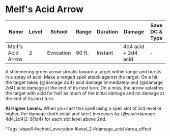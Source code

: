 # Melf's Acid Arrow

| Name | Level | School | Range | Duration | Damage | Save DC & Type |
|------|-------|--------|-------|----------|--------|----------------|
| Melf's Acid Arrow | 2 | Evocation | 90 ft. | Instant | 4d4 acid + 2d4 acid | - |

A shimmering green arrow streaks toward a target within range and bursts in a spray of acid. Make a ranged spell attack against the target. On a hit, the target takes {@damage 4d4} acid damage immediately and {@damage 2d4} acid damage at the end of its next turn. On a miss, the arrow splashes the target with acid for half as much of the initial damage and no damage at the end of its next turn.

**At Higher Levels.** When you cast this spell using a spell slot of 3rd level or higher, the damage (both initial and later) increases by {@scaledamage 4d4;2d4|2-9|1d4} for each slot level above 2nd.

^Tags: #spell #school_evocation #level_2 #damage_acid #area_effect
